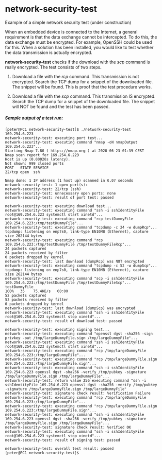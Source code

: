 # network-security-test
Example of a simple network security test (under construction)

When an embedded device is connected to the Internet, a general requirement is that the data exchange cannot be intercepted. To do this, the data exchange must be encrypted. For example, OpenSSH could be used for this. When a solution has been installed, you would like to test whether the data transmission is actually encrypted.

**network-security-test** checks if the download with the *scp* command is really encrypted. The test consists of two steps.

1. Download a file with the *rcp* command. This transmission is not encrypted. Search the TCP dump for a snippet of the downloaded file. The snippet will be found. This is proof that the test procedure works.

2. Download a file with the *scp* command. This transmission IS encrypted. Search the TCP dump for a snippet of the downloaded file. The snippet will NOT be found and the test has been passed.

##### Sample output of a test run:
```
[peter@PC1 network-security-test]$ ./network-security-test 169.254.6.223
network-security-test: executing port test...
network-security-test: executing command "nmap -oN nmapOutput 169.254.6.223"...
Starting Nmap 7.80 ( https://nmap.org ) at 2020-06-23 01:39 CEST
Nmap scan report for 169.254.6.223
Host is up (0.00020s latency).
Not shown: 999 closed ports
PORT   STATE SERVICE
22/tcp open  ssh

Nmap done: 1 IP address (1 host up) scanned in 0.07 seconds
network-security-test: 1 open port(s):
network-security-test: 22/tcp (ssh)
network-security-test: unnecessary open ports: none
network-security-test: result of port test: passed

network-security-test: executing download test...
network-security-test: executing command "ssh -i sshIdentityFile root@169.254.6.223 systemctl start xinetd"...
network-security-test: executing command "rcp testDummyFile 169.254.6.223:/tmp/testDummyFile"...
network-security-test: executing command "tcpdump -c 24 -w dumpRcp"...
tcpdump: listening on enp7s0, link-type EN10MB (Ethernet), capture size 262144 bytes
network-security-test: executing command "rcp  169.254.6.223:/tmp/testDummyFile /tmp/testDummyFileRcp"...
24 packets captured
24 packets received by filter
0 packets dropped by kernel
network-security-test: last download (dumpRcp) was NOT encrypted
network-security-test: executing command "tcpdump -c 52 -w dumpScp"...
tcpdump: listening on enp7s0, link-type EN10MB (Ethernet), capture size 262144 bytes
network-security-test: executing command "scp -i sshIdentityFile 169.254.6.223:/tmp/testDummyFile /tmp/testDummyFileScp"...
testDummyFile                                                                                                                                               100%   35    75.4KB/s   00:00    
52 packets captured
53 packets received by filter
0 packets dropped by kernel
network-security-test: last download (dumpScp) was encrypted
network-security-test: executing command "ssh -i sshIdentityFile root@169.254.6.223 systemctl stop xinetd"...
network-security-test: result of download test: passed

network-security-test: executing signing test...
network-security-test: executing command "openssl dgst -sha256 -sign privkey -out /tmp/largeDummyFile.sign /tmp/largeDummyFile"...
network-security-test: executing command "ssh -i sshIdentityFile root@169.254.6.223 systemctl start xinetd"...
network-security-test: executing command "rcp /tmp/largeDummyFile 169.254.6.223:/tmp/largeDummyFile"...
network-security-test: executing command "rcp /tmp/largeDummyFile.sign 169.254.6.223:/tmp/largeDummyFile.sign"...
network-security-test: executing command "ssh -i sshIdentityFile 169.254.6.223 openssl dgst -sha256 -verify /tmp/pubkey -signature /tmp/largeDummyFile.sign /tmp/largeDummyFile"...
network-security-test: return value 256 executing command "ssh -i sshIdentityFile 169.254.6.223 openssl dgst -sha256 -verify /tmp/pubkey -signature /tmp/largeDummyFile.sign /tmp/largeDummyFile"
network-security-test: signature check result: Verification Failure
network-security-test: executing command "rcp /tmp/largeDummyFile 169.254.6.223:/tmp/largeDummyFile"...
network-security-test: executing command "rcp /tmp/largeDummyFile.sign 169.254.6.223:/tmp/largeDummyFile.sign"...
network-security-test: executing command "ssh -i sshIdentityFile 169.254.6.223 openssl dgst -sha256 -verify /tmp/pubkey -signature /tmp/largeDummyFile.sign /tmp/largeDummyFile"...
network-security-test: signature check result: Verified OK
network-security-test: executing command "ssh -i sshIdentityFile root@169.254.6.223 systemctl stop xinetd"...
network-security-test: result of signing test: passed

network-security-test: overall test result: passed
[peter@PC1 network-security-test]$
```
